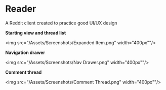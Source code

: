 # Reader
A Reddit client created to practice good UI/UX design

<b>Starting view and thread list</b>

<img src="/Assets/Screenshots/Expanded Item.png" width="400px""/>

<b>Navigation drawer</b>

<img src="/Assets/Screenshots/Nav Drawer.png" width="400px""/>

<b>Comment thread</b>

<img src="/Assets/Screenshots/Comment Thread.png" width="400px""/>
